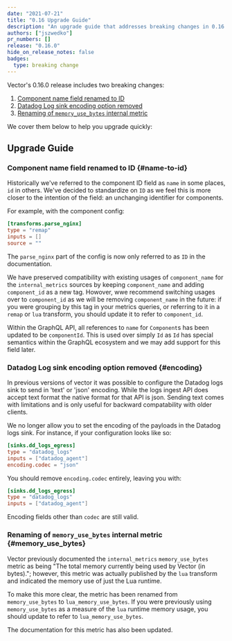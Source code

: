 ```yaml
---
date: "2021-07-21"
title: "0.16 Upgrade Guide"
description: "An upgrade guide that addresses breaking changes in 0.16.0"
authors: ["jszwedko"]
pr_numbers: []
release: "0.16.0"
hide_on_release_notes: false
badges:
  type: breaking change
---
```


Vector's 0.16.0 release includes two breaking changes:

1. [Component name field renamed to ID](#name-to-id)
1. [Datadog Log sink encoding option removed](#encoding)
1. [Renaming of `memory_use_bytes` internal metric](#memory_use_bytes)

We cover them below to help you upgrade quickly:

## Upgrade Guide

### Component name field renamed to ID {#name-to-id}

Historically we've referred to the component ID field as `name` in some places, `id` in others. We've decided to
standardize on `ID` as we feel this is more closer to the intention of the field: an unchanging identifier for
components.

For example, with the component config:

```toml
[transforms.parse_nginx]
type = "remap"
inputs = []
source = ""
```

The `parse_nginx` part of the config is now only referred to as `ID` in the documentation.

We have preserved compatibility with existing usages of `component_name` for the `internal_metrics` sources by keeping
`component_name` and adding `component_id` as a new tag. Howover, wwe recommend switching usages over to `component_id`
as we will be removing `component_name` in the future: if you were grouping by this tag in your metrics queries, or
referring to it in a `remap` or `lua` transform, you should update it to refer to `component_id`.

Within the GraphQL API, all references to `name` for `Component`s has been updated to be `componentId`. This is used
over simply `Id` as `Id` has special semantics within the GraphQL ecosystem and we may add support for this field later.

### Datadog Log sink encoding option removed {#encoding}

In previous versions of vector it was possible to configure the Datadog logs
sink to send in 'text' or 'json' encoding. While the logs ingest API does accept
text format the native format for that API is json. Sending text comes with
limitations and is only useful for backward compatability with older clients.

We no longer allow you to set the encoding of the payloads in the Datadog logs
sink. For instance, if your configuration looks like so:

```toml
[sinks.dd_logs_egress]
type = "datadog_logs"
inputs = ["datadog_agent"]
encoding.codec = "json"
```

You should remove `encoding.codec` entirely, leaving you with:

```toml
[sinks.dd_logs_egress]
type = "datadog_logs"
inputs = ["datadog_agent"]
```

Encoding fields other than `codec` are still valid.

### Renaming of `memory_use_bytes` internal metric {#memory_use_bytes}

Vector previously documented the `internal_metrics` `memory_use_bytes` metric as
being "The total memory currently being used by Vector (in bytes)."; however,
this metric was actually published by the `lua` transform and indicated the
memory use of just the Lua runtime.

To make this more clear, the metric has been renamed from `memory_use_bytes` to
`lua_memory_use_bytes`. If you were previously using `memory_use_bytes` as
a measure of the `lua` runtime memory usage, you should update to refer to
`lua_memory_use_bytes`.

The documentation for this metric has also been updated.
